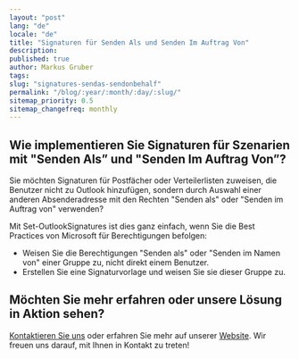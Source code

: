 ```yaml
---
layout: "post"
lang: "de"
locale: "de"
title: "Signaturen für Senden Als und Senden Im Auftrag Von"
description:
published: true
author: Markus Gruber
tags: 
slug: "signatures-sendas-sendonbehalf"
permalink: "/blog/:year/:month/:day/:slug/"
sitemap_priority: 0.5
sitemap_changefreq: monthly
---
```

## Wie implementieren Sie Signaturen für Szenarien mit "Senden Als” und "Senden Im Auftrag Von”?

Sie möchten Signaturen für Postfächer oder Verteilerlisten zuweisen, die Benutzer nicht zu Outlook hinzufügen, sondern durch Auswahl einer anderen Absenderadresse mit den Rechten "Senden als" oder "Senden im Auftrag von" verwenden?

Mit Set-OutlookSignatures ist dies ganz einfach, wenn Sie die Best Practices von Microsoft für Berechtigungen befolgen:
- Weisen Sie die Berechtigungen "Senden als" oder "Senden im Namen von" einer Gruppe zu, nicht direkt einem Benutzer.
- Erstellen Sie eine Signaturvorlage und weisen Sie sie dieser Gruppe zu.

## Möchten Sie mehr erfahren oder unsere Lösung in Aktion sehen?
[Kontaktieren Sie uns](/contact/) oder erfahren Sie mehr auf unserer [Website](/). Wir freuen uns darauf, mit Ihnen in Kontakt zu treten!